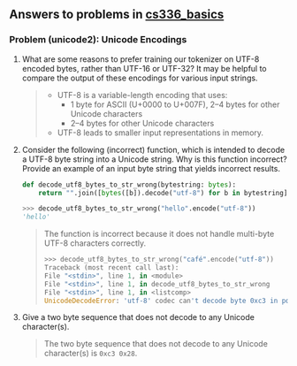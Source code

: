 ## Answers to problems in [cs336_basics](cs336_spring2025_assignment1_basics.pdf)

### Problem (unicode2): Unicode Encodings

1.  What are some reasons to prefer training our tokenizer on UTF-8 encoded bytes, rather than
UTF-16 or UTF-32? It may be helpful to compare the output of these encodings for various
input strings.
    > - UTF-8 is a variable-length encoding that uses:
    >    - 1 byte for ASCII (U+0000 to U+007F), 2–4 bytes for other Unicode characters
	>    - 2–4 bytes for other Unicode characters
    > - UTF-8 leads to smaller input representations in memory.
2. Consider the following (incorrect) function, which is intended to decode a UTF-8 byte string into
a Unicode string. Why is this function incorrect? Provide an example of an input byte string
that yields incorrect results.
    ```python
    def decode_utf8_bytes_to_str_wrong(bytestring: bytes):
        return "".join([bytes([b]).decode("utf-8") for b in bytestring])
    
    >>> decode_utf8_bytes_to_str_wrong("hello".encode("utf-8"))
    'hello'
    ```
    > The function is incorrect because it does not handle multi-byte UTF-8 characters correctly.
    > ```python
    > >>> decode_utf8_bytes_to_str_wrong("café".encode("utf-8"))
    > Traceback (most recent call last):
    > File "<stdin>", line 1, in <module>
    > File "<stdin>", line 1, in decode_utf8_bytes_to_str_wrong
    > File "<stdin>", line 1, in <listcomp>
    > UnicodeDecodeError: 'utf-8' codec can't decode byte 0xc3 in position 0: unexpected end of data
    > ```
3. Give a two byte sequence that does not decode to any Unicode character(s).
    > The two byte sequence that does not decode to any Unicode character(s) is `0xc3 0x28`.
    